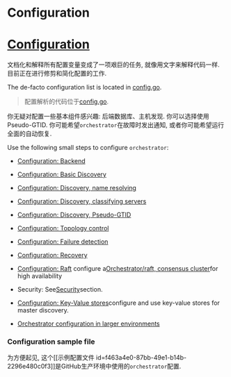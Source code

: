 # Configuration
# [Configuration](https://github.com/openark/orchestrator/blob/master/docs/configuration.md)
文档化和解释所有配置变量变成了一项艰巨的任务, 就像用文字来解释代码一样. 目前正在进行修剪和简化配置的工作.

The de-facto configuration list is located in [config.go](https://github.com/openark/orchestrator/blob/master/go/config/config.go).

> 配置解析的代码位于[config.go](https://github.com/openark/orchestrator/blob/master/go/config/config.go).

你无疑对配置一些基本组件感兴趣: 后端数据库、主机发现. 你可以选择使用Pseudo-GTID. 你可能希望`orchestrator`在故障时发出通知, 或者你可能希望运行全面的自动恢复.

Use the following small steps to configure `orchestrator`:

* [Configuration: Backend](Setup/配置/Configuration%20%20Backend.md)
* [Configuration: Basic Discovery](https://github.com/Fanduzi/orchestrator-chn-doc/blob/master/Setup/%E9%85%8D%E7%BD%AE/Configuration%20%20Basic%20Discovery.md)
* [Configuration: Discovery, name resolving](https://github.com/Fanduzi/orchestrator-chn-doc/blob/master/Setup/%E9%85%8D%E7%BD%AE/Configuration%20%20Discovery%2C%20name%20resolving.md)
* [Configuration: Discovery, classifying servers](Setup/配置/Configuration%20%20Discovery%2C%20classifying%20servers.md)
* [Configuration: Discovery, Pseudo-GTID](Setup/配置/Configuration%20%20Discovery%2C%20Pseudo-GTID.md)
* [Configuration: Topology control](Setup/配置/Configuration%20%20Topology%20control.md)
* [Configuration: Failure detection](Setup/配置/Configuration%20%20Failure%20detection.md)  
* [Configuration: Recovery](Setup/配置/Configuration%20%20Recovery.md)
* [Configuration: Raft](https://github.com/Fanduzi/orchestrator-chn-doc/blob/master/Setup/%E9%85%8D%E7%BD%AE/Configuration%20%20Raft.md) configure a[Orchestrator/raft, consensus cluster](https://github.com/Fanduzi/orchestrator-chn-doc/blob/master/Setup/%E9%83%A8%E7%BD%B2/Orchestrator%20raft%2C%20consensus%20cluster.md)for high availability

*  Security: See[Security](https://github.com/Fanduzi/orchestrator-chn-doc/blob/master/Various/Security.md)section.
* [Configuration: Key-Value stores](Setup/配置/Configuration%20%20Key-Value%20stores.md)configure and use key-value stores for master discovery.
* [Orchestrator configuration in larger environments](https://github.com/Fanduzi/orchestrator-chn-doc/blob/master/Setup/%E9%85%8D%E7%BD%AE/Orchestrator%20configuration%20in%20larger%20environments.md)

### Configuration sample file
为方便起见, 这个[[示例配置文件 id=f463a4e0-87bb-49e1-b14b-2296e480c0f3]]是GitHub生产环境中使用的`orchestrator`配置.
